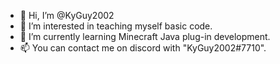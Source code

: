 - 👋 Hi, I’m @KyGuy2002
- 👀 I’m interested in teaching myself basic code.
- 🌱 I’m currently learning Minecraft Java plug-in development.
- 📫 You can contact me on discord with "KyGuy2002#7710".

<!---
KyGuy2002/KyGuy2002 is a ✨ special ✨ repository because its `README.md` (this file) appears on your GitHub profile.
You can click the Preview link to take a look at your changes.
--->
